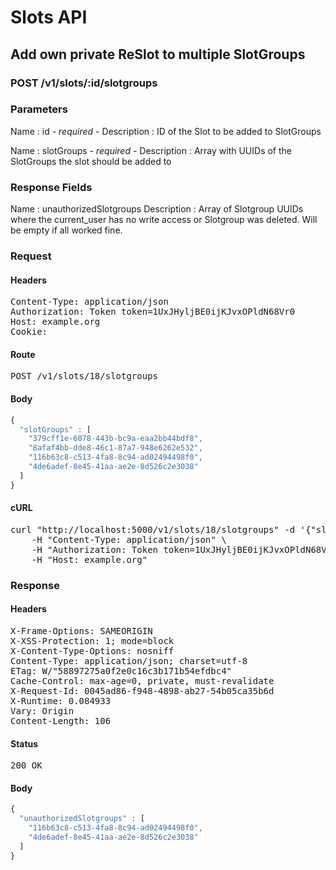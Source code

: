 # Slots API

## Add own private ReSlot to multiple SlotGroups

### POST /v1/slots/:id/slotgroups

### Parameters

Name : id *- required -*
Description : ID of the Slot to be added to SlotGroups

Name : slotGroups *- required -*
Description : Array with UUIDs of the SlotGroups the slot should be added to


### Response Fields

Name : unauthorizedSlotgroups
Description : Array of Slotgroup UUIDs where the current_user has no write access or Slotgroup was deleted. Will be empty if all worked fine.

### Request

#### Headers

<pre>Content-Type: application/json
Authorization: Token token=1UxJHyljBE0ijKJvxOPldN68Vr0
Host: example.org
Cookie: </pre>

#### Route

<pre>POST /v1/slots/18/slotgroups</pre>

#### Body
```javascript
{
  "slotGroups" : [
    "379cff1e-6078-443b-bc9a-eaa2bb44bdf8",
    "8afaf4bb-dde8-46c1-87a7-948e6262e532",
    "116b63c8-c513-4fa8-8c94-ad02494498f0",
    "4de6adef-8e45-41aa-ae2e-8d526c2e3038"
  ]
}
```


#### cURL

<pre class="request">curl &quot;http://localhost:5000/v1/slots/18/slotgroups&quot; -d &#39;{&quot;slotGroups&quot;:[&quot;379cff1e-6078-443b-bc9a-eaa2bb44bdf8&quot;,&quot;8afaf4bb-dde8-46c1-87a7-948e6262e532&quot;,&quot;116b63c8-c513-4fa8-8c94-ad02494498f0&quot;,&quot;4de6adef-8e45-41aa-ae2e-8d526c2e3038&quot;]}&#39; -X POST \
	-H &quot;Content-Type: application/json&quot; \
	-H &quot;Authorization: Token token=1UxJHyljBE0ijKJvxOPldN68Vr0&quot; \
	-H &quot;Host: example.org&quot;</pre>

### Response

#### Headers

<pre>X-Frame-Options: SAMEORIGIN
X-XSS-Protection: 1; mode=block
X-Content-Type-Options: nosniff
Content-Type: application/json; charset=utf-8
ETag: W/&quot;58897275a0f2e0c16c3b171b54efdbc4&quot;
Cache-Control: max-age=0, private, must-revalidate
X-Request-Id: 0045ad86-f948-4898-ab27-54b05ca35b6d
X-Runtime: 0.084933
Vary: Origin
Content-Length: 106</pre>

#### Status

<pre>200 OK</pre>

#### Body

```javascript
{
  "unauthorizedSlotgroups" : [
    "116b63c8-c513-4fa8-8c94-ad02494498f0",
    "4de6adef-8e45-41aa-ae2e-8d526c2e3038"
  ]
}
```
